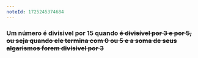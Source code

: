 ```yaml
---
noteId: 1725245374684
---
```

### Um número é **divisivel por 15** quando ~~é divisível por 3 e por 5, ou seja quando ele termina com 0 ou 5 e a soma de seus algarismos forem divisivel por 3~~

